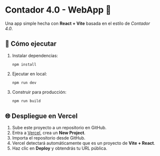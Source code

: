 # Contador 4.0 - WebApp 🚀

Una app simple hecha con **React + Vite** basada en el estilo de *Contador 4.0*.

## 🚀 Cómo ejecutar

1. Instalar dependencias:
   ```bash
   npm install
   ```

2. Ejecutar en local:
   ```bash
   npm run dev
   ```

3. Construir para producción:
   ```bash
   npm run build
   ```

## 🌐 Despliegue en Vercel

1. Sube este proyecto a un repositorio en GitHub.
2. Entra a [Vercel](https://vercel.com), crea un **New Project**.
3. Importa el repositorio desde GitHub.
4. Vercel detectará automáticamente que es un proyecto de **Vite + React**.
5. Haz clic en **Deploy** y obtendrás tu URL pública.
